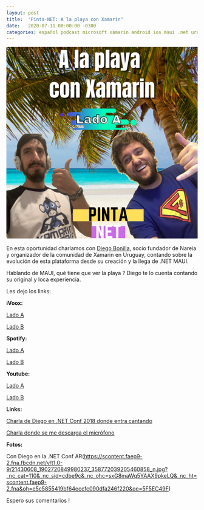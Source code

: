 ```yaml
---
layout: post
title:  "Pinta-NET: A la playa con Xamarin"
date:   2020-07-11 00:00:00 -0300
categories: español podcast microsoft xamarin android ios maui .net uruguay
---
```


![Episodio 2](/imgs/E02A.png)

En esta oportunidad charlamos con [Diego Bonilla](https://uy.linkedin.com/in/diebonilla), socio fundador de Nareia y organizador de la comunidad de Xamarin en Uruguay, contando sobre la evolución de esta plataforma desde su creación y la llega de .NET MAUI.

Hablando de MAUI, qué tiene que ver la playa ? Diego te lo cuenta contando su original y loca experiencia.

Les dejo los links:

**iVoox:**

[Lado A](https://ar.ivoox.com/es/53776952)

[Lado B](https://go.ivoox.com/rf/55222966)

**Spotify:**

[Lado A](https://open.spotify.com/episode/7FfuGj2bNzQXU2MG3lIYWd?si=qlgF96rsSi2XMTZ8Bq6GOw)

[Lado B](https://open.spotify.com/episode/2PDPygLNWzmtklPziYGO0M?si=23YnIb_jSl27rWW_t1j0Tw)

**Youtube:**

[Lado A](https://www.youtube.com/watch?v=hsCf4Aqtkm0)

[Lado B](https://www.youtube.com/watch?v=LO6zivi1OsU)

**Links:**

[Charla de Diego en .NET Conf 2018 donde entra cantando](https://www.youtube.com/watch?v=neAN0aTW1uA)

[Charla donde se me descarga el micrófono](https://www.youtube.com/watch?v=eb3R4I3E0fM)

**Fotos:**

Con Diego en la .NET Conf AR(https://scontent.faep9-2.fna.fbcdn.net/v/t1.0-9/21430608_1902720849980237_358772039205460858_n.jpg?_nc_cat=110&_nc_sid=cdbe9c&_nc_ohc=sxG8maWq5YAAX9pkeLQ&_nc_ht=scontent.faep9-2.fna&oh=e5c5855419bf64eccfc090dfa246f220&oe=5F5EC49F)

Espero sus comentarios !
